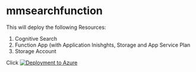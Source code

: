 # mmsearchfunction

This will deploy the following Resources:

1. Cognitive Search
2. Function App (with Application Inishghts, Storage and App Service Plan
3. Storage Account



Click [![Deployment to Azure](https://aka.ms/deploytoazurebutton)](https://portal.azure.com/#create/Microsoft.Template/uri/https%3A%2F%2Fraw.githubusercontent.com%2Fmemasanz%2Fmmsearchfunction%2Fmain%2FDeployment%2Fazuredeploy.json)
